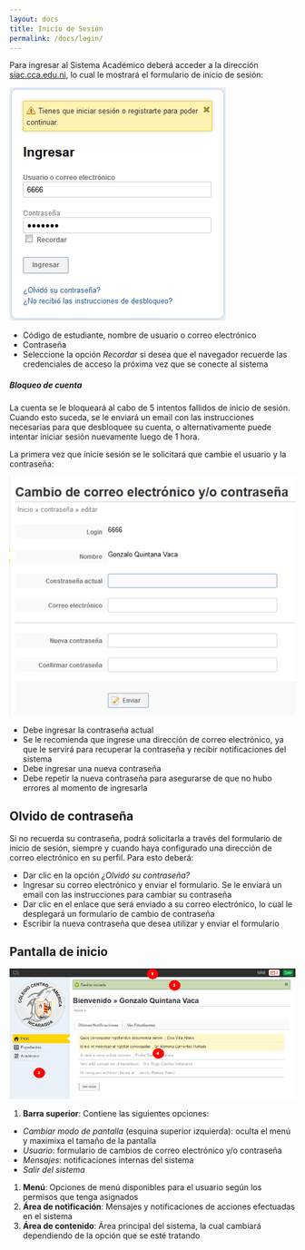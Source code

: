 ```yaml
---
layout: docs
title: Inicio de Sesión
permalink: /docs/login/
---
```


Para ingresar al Sistema Académico deberá acceder a la dirección [siac.cca.edu.ni](http://siac.cca.edu.ni), lo cual le mostrará el formulario de inicio de sesión:

![login](/img/sesiones/login.png)

- Código de estudiante, nombre de usuario o correo electrónico
- Contraseña
- Seleccione la opción *Recordar* si desea que el navegador recuerde las credenciales de acceso la próxima vez que se conecte al sistema

<div class="note warning">
  <h5>Bloqueo de cuenta</h5>
  <p>La cuenta se le bloqueará al cabo de 5 intentos fallidos de inicio de sesión. Cuando esto suceda, se le enviará un email con las instrucciones 
    necesarias para que desbloquee su cuenta, o alternativamente puede intentar iniciar sesión nuevamente luego de 1 hora.</p>
</div>

La primera vez que inicie sesión se le solicitará que cambie el usuario y la contraseña:

![cambiar contraseña](/img/sesiones/cambiar_contrasena.png)

- Debe ingresar la contraseña actual
- Se le recomienda que ingrese una dirección de correo electrónico, ya que le servirá para recuperar la contraseña y recibir notificaciones del sistema
- Debe ingresar una nueva contraseña
- Debe repetir la nueva contraseña para asegurarse de que no hubo errores al momento de ingresarla

## Olvido de contraseña

Si no recuerda su contraseña, podrá solicitarla a través del formulario de inicio de sesión, siempre y cuando haya configurado una dirección de correo electrónico en su perfil. Para esto deberá:
- Dar clic en la opción *¿Olvidó su contraseña?*
- Ingresar su correo electrónico y enviar el formulario. Se le enviará un email con las instrucciones para cambiar su contraseña
- Dar clic en el enlace que será enviado a su correo electrónico, lo cual le desplegará un formulario de cambio de contraseña
- Escribir la nueva contraseña que desea utilizar y enviar el formulario

## Pantalla de inicio

![inicio](/img/sesiones/inicio.png)

1. **Barra superior**: Contiene las siguientes opciones:
  - *Cambiar modo de pantalla* (esquina superior izquierda): oculta el menú y maximixa el tamaño de la pantalla
  - *Usuario*: formulario de cambios de correo electrónico y/o contraseña
  - *Mensajes*: notificaciones internas del sistema
  - *Salir del sistema*
1. **Menú**: Opciones de menú disponibles para el usuario según los permisos que tenga asignados
1. **Área de notificación**: Mensajes y notificaciones de acciones efectuadas en el sistema
1. **Área de contenido**: Área principal del sistema, la cual cambiará dependiendo de la opción que se esté tratando
